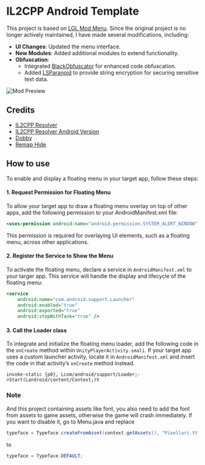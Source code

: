 
# IL2CPP Android Template

This project is based on [LGL Mod Menu](https://github.com/LGLTeam/Android-Mod-Menu/). Since the original project is no longer actively maintained, I have made several modifications, including:

- **UI Changes**: Updated the menu interface.
- **New Modules**: Added additional modules to extend functionality.
- **Obfuscation**:
  - Integrated [BlackObfuscator](https://github.com/CodingGay/BlackObfuscator-ASPlugin) for enhanced code obfuscation.
  - Added [LSParanoid](https://github.com/LSPosed/LSParanoid) to provide string encryption for securing sensitive text data.


![Mod Preview](https://raw.githubusercontent.com/spookynova/Base-Android-Mod-Menu/refs/heads/main/img/preview.png)

## Credits

- [IL2CPP Resolver](https://github.com/sneakyevil/IL2CPP_Resolver)
- [IL2CPP Resolver Android Version](https://github.com/KING-UTKARSH/Il2cpp_Resolver_Android)
- [Dobby](https://github.com/jmpews/Dobby/)
- [Remap Hide](https://github.com/reveny/Android-Library-Remap-Hide)


## How to use
To enable and display a floating menu in your target app, follow these steps:

#### 1. Request Permission for Floating Menu
To allow your target app to draw a floating menu overlay on top of other apps, add the following permission to your AndroidManifest.xml file:

```xml
<uses-permission android:name="android.permission.SYSTEM_ALERT_WINDOW" />
```

This permission is required for overlaying UI elements, such as a floating menu, across other applications.

#### 2. Register the Service to Show the Menu
To activate the floating menu, declare a service in `AndroidManifest.xml` to your targer app. This service will handle the display and lifecycle of the floating menu:
```xml
<service
    android:name="com.android.support.Launcher"
    android:enabled="true"
    android:exported="true"
    android:stopWithTask="true" />
```

#### 3. Call the Loader class
To integrate and initialize the floating menu loader, add the following code in the `onCreate` method within `UnityPlayerActivity.smali`. If your target app uses a custom launcher activity, locate it in `AndroidManifest.xml` and insert the code in that activity’s `onCreate` method instead.

```smali
invoke-static {p0}, Lcom/android/support/Loader;->Start(Landroid/content/Context;)V
```

### Note

And this project containing assets like font, you also need to add the font from assets to game assets, otherwise the game will crash immediately. If you want to disable it, go to Menu.java and replace

```java
typeface = Typeface.createFromAsset(context.getAssets(), "Pixellari.ttf");
```

to

```java
typeface = Typeface.DEFAULT;
```
